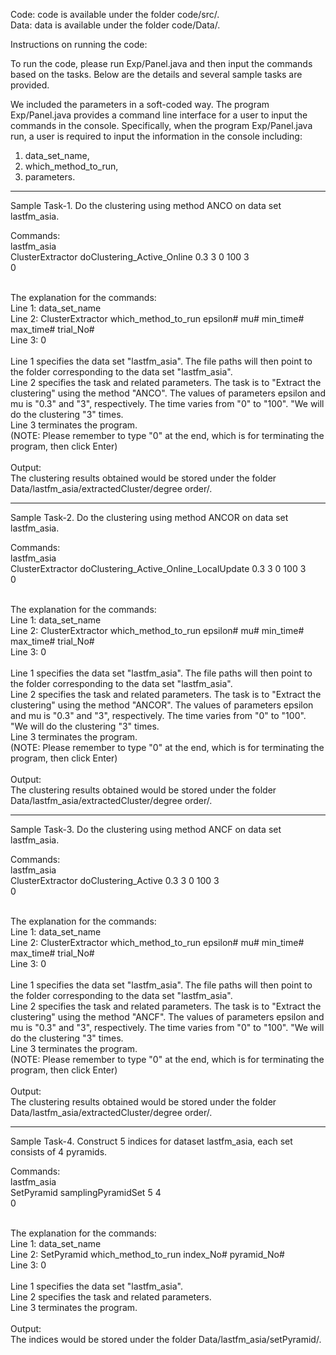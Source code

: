 Code: code is available under the folder code/src/. <br/>
Data: data is available under the folder code/Data/. <br/>

Instructions on running the code: <br/>

To run the code, please run Exp/Panel.java and then input the commands based on the tasks. Below are the details and several sample tasks are provided. <br/>

We included the parameters in a soft-coded way. The program Exp/Panel.java provides a command line interface for a user to input the commands in the console. Specifically, when the program Exp/Panel.java run, a user is required to input the information in the console including: <br/>
1) data_set_name,  <br/>
2) which_method_to_run,  <br/>
3) parameters.  <br/>

------------------------------------------------------------------------------------------------------------
Sample Task-1. Do the clustering using method ANCO on data set lastfm_asia.

Commands:<br/>
lastfm_asia<br/>
ClusterExtractor doClustering_Active_Online 0.3 3 0 100 3<br/>
0<br/>

<br/>
The explanation for the commands: <br/>
Line 1: data_set_name <br/>
Line 2: ClusterExtractor which_method_to_run epsilon# mu# min_time# max_time# trial_No# <br/>
Line 3: 0<br/>

<br/>
Line 1 specifies the data set "lastfm_asia". The file paths will then point to the folder corresponding to the data set "lastfm_asia".<br/>
Line 2 specifies the task and related parameters. The task is to "Extract the clustering" using the method "ANCO". The values of parameters epsilon and mu is "0.3" and "3", respectively. The time varies from "0" to "100". "We will do the clustering "3" times.<br/>
Line 3 terminates the program.<br/>
(NOTE: Please remember to type "0" at the end, which is for terminating the program, then click Enter)  <br/>

<br/>
Output:<br/>
The clustering results obtained would be stored under the folder Data/lastfm_asia/extractedCluster/degree order/.<br/>

------------------------------------------------------------------------------------------------------------
Sample Task-2. Do the clustering using method ANCOR on data set lastfm_asia.

Commands:<br/>
lastfm_asia<br/>
ClusterExtractor doClustering_Active_Online_LocalUpdate 0.3 3 0 100 3<br/>
0<br/>

<br/>
The explanation for the commands: <br/>
Line 1: data_set_name <br/>
Line 2: ClusterExtractor which_method_to_run epsilon# mu# min_time# max_time# trial_No# <br/>
Line 3: 0<br/>

<br/>
Line 1 specifies the data set "lastfm_asia". The file paths will then point to the folder corresponding to the data set "lastfm_asia".<br/>
Line 2 specifies the task and related parameters. The task is to "Extract the clustering" using the method "ANCOR". The values of parameters epsilon and mu is "0.3" and "3", respectively. The time varies from "0" to "100". "We will do the clustering "3" times.<br/>
Line 3 terminates the program.<br/>
(NOTE: Please remember to type "0" at the end, which is for terminating the program, then click Enter)  <br/>

<br/>
Output:<br/>
The clustering results obtained would be stored under the folder Data/lastfm_asia/extractedCluster/degree order/.

------------------------------------------------------------------------------------------------------------
Sample Task-3. Do the clustering using method ANCF on data set lastfm_asia.

Commands:<br/>
lastfm_asia<br/>
ClusterExtractor doClustering_Active 0.3 3 0 100 3<br/>
0<br/>

<br/>
The explanation for the commands: <br/>
Line 1: data_set_name <br/>
Line 2: ClusterExtractor which_method_to_run epsilon# mu# min_time# max_time# trial_No# <br/>
Line 3: 0<br/>

<br/>
Line 1 specifies the data set "lastfm_asia". The file paths will then point to the folder corresponding to the data set "lastfm_asia".<br/>
Line 2 specifies the task and related parameters. The task is to "Extract the clustering" using the method "ANCF". The values of parameters epsilon and mu is "0.3" and "3", respectively. The time varies from "0" to "100". "We will do the clustering "3" times.<br/>
Line 3 terminates the program.<br/>
(NOTE: Please remember to type "0" at the end, which is for terminating the program, then click Enter)  <br/>

<br/>
Output:<br/>
The clustering results obtained would be stored under the folder Data/lastfm_asia/extractedCluster/degree order/.

------------------------------------------------------------------------------------------------------------
Sample Task-4. Construct 5 indices for dataset lastfm_asia, each set consists of 4 pyramids.

Commands:<br/>
lastfm_asia<br/>
SetPyramid samplingPyramidSet 5 4<br/>
0<br/>

<br/>
The explanation for the commands: <br/>
Line 1: data_set_name <br/>
Line 2: SetPyramid which_method_to_run index_No# pyramid_No# <br/>
Line 3: 0<br/>

<br/>
Line 1 specifies the data set "lastfm_asia". <br/>
Line 2 specifies the task and related parameters.<br/>
Line 3 terminates the program.<br/>

<br/>
Output:<br/>
The indices would be stored under the folder Data/lastfm_asia/setPyramid/.
